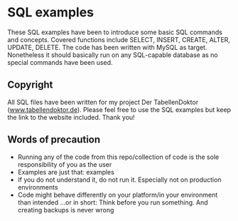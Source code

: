 # SQL examples 

These SQL examples have been to introduce some basic SQL commands and concepts. Covered functions include SELECT, INSERT, CREATE, ALTER, UPDATE, DELETE. The code has been written with MySQL as target. Nonetheless it should basically run on any SQL-capable database as no special commands have been used. 

## Copyright
All SQL files have been written for my project Der TabellenDoktor (www.tabellendoktor.de). Please feel free to use the SQL examples but keep the link to the website included. Thank you!

## Words of precaution
* Running any of the code from this repo/collection of code is the sole responsibility of you as the user
* Examples are just that: examples
* If you do not understand it, do not run it. Especially not on production environments
* Code might behave differently on your platform/in your environment than intended
...or in short: Think before you run something. And creating backups is never wrong
